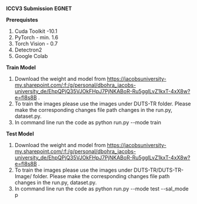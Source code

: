 **ICCV3 Submission**
**EGNET**

**Prerequistes**
1. Cuda Toolkit -10.1
2. PyTorch - min. 1.6
3. Torch Vision - 0.7
4. Detectron2
5. Google Colab

**Train Model**
1. Download the weight and model from https://jacobsuniversity-my.sharepoint.com/:f:/g/personal/dbohra_jacobs-university_de/EhpQPjQ35VJOkFHpJ7PjNKABoR-Ru5ggILvZ1kxT-4xX8w?e=fl8s8B .
2. To train the images please use the images under DUTS-TR folder. Please make the corresponding changes file path changes in the run.py, dataset.py. 
3. In command line run the code as python run.py --mode train

**Test Model**
1. Download the weight and model from https://jacobsuniversity-my.sharepoint.com/:f:/g/personal/dbohra_jacobs-university_de/EhpQPjQ35VJOkFHpJ7PjNKABoR-Ru5ggILvZ1kxT-4xX8w?e=fl8s8B .
2. To train the images please use the images under DUTS-TR/DUTS-TR-Image/ folder. Please make the corresponding changes file path changes in the run.py, dataset.py. 
3. In command line run the code as python run.py --mode test --sal_mode p
